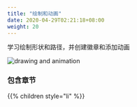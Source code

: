 ```yaml
---
title: "绘制和动画"
date: 2020-04-29T02:21:18+08:00
weight: 20
---
```


学习绘制形状和路径，并创建徽章和添加动画

![drawing and animation](/tutorials/drawing_and_animation/images/drawing_and_animation.png?width=20pc)

### 包含章节

{{% children style="li" %}}
